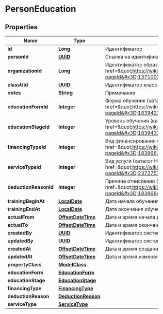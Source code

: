 # PersonEducation

## Properties
Name | Type | Description | Notes
------------ | ------------- | ------------- | -------------
**id** | **Long** | Идентификатор | 
**personId** | [**UUID**](UUID.md) | Ссылка на идентификатор персоны |  [optional]
**organizationId** | **Long** | Идентификатор образовательной оранизации (каталог НСИ3 &lt;a href&#x3D;\&quot;https://wiki.edu.mos.ru/pages/viewpage.action?pageId&#x3D;13710039\&quot;&gt;ORGANIZATION_REGISTRY&lt;/href&gt;) |  [optional]
**classUid** | [**UUID**](UUID.md) | Идентификатор класса/группы/кружка |  [optional]
**notes** | **String** | Примечание |  [optional]
**educationFormId** | **Integer** | Форма обучения (каталог НСИ3 &lt;a href&#x3D;\&quot;https://wiki.edu.mos.ru/pages/viewpage.action?pageId&#x3D;18394215\&quot;&gt;TRAINING_FORM&lt;/href&gt;) | 
**educationStageId** | **Integer** | Уровень обучения (каталог НСИ3 &lt;a href&#x3D;\&quot;https://wiki.edu.mos.ru/pages/viewpage.action?pageId&#x3D;18394370\&quot;&gt;EDUCATION_STAGE&lt;/href&gt;) | 
**financingTypeId** | **Integer** | Вид финансирования (каталог НСИ3 &lt;a href&#x3D;\&quot;https://wiki.edu.mos.ru/pages/viewpage.action?pageId&#x3D;18396612\&quot;&gt;FINANCING_TYPE&lt;/href&gt;) | 
**serviceTypeId** | **Integer** | Вид услуги (каталог НСИ3 &lt;a href&#x3D;\&quot;https://wiki.edu.mos.ru/pages/viewpage.action?pageId&#x3D;23727577\&quot;&gt;SERVICE_TYPE&lt;/href&gt;) |  [optional]
**deductionReasonId** | **Integer** | Причина отчисления (каталог НСИ3 &lt;a href&#x3D;\&quot;https://wiki.edu.mos.ru/pages/viewpage.action?pageId&#x3D;18396842\&quot;&gt;DEDUCTION_REASON&lt;/href&gt;) |  [optional]
**trainingBeginAt** | [**LocalDate**](LocalDate.md) | Дата начала обучения |  [optional]
**trainingEndAt** | [**LocalDate**](LocalDate.md) | Дата окончания обучения |  [optional]
**actualFrom** | [**OffsetDateTime**](OffsetDateTime.md) | Дата и время начала действия версии |  [optional]
**actualTo** | [**OffsetDateTime**](OffsetDateTime.md) | Дата и время окончания действия версии |  [optional]
**createdBy** | [**UUID**](UUID.md) | Идентификатор системы-источника, создавшую запись |  [optional]
**updatedBy** | [**UUID**](UUID.md) | Идентификатор системы-источника, изменившую запись |  [optional]
**createdAt** | [**OffsetDateTime**](OffsetDateTime.md) | Дата и время создания |  [optional]
**updatedAt** | [**OffsetDateTime**](OffsetDateTime.md) | Дата и время изменения |  [optional]
**propertyClass** | [**ModelClass**](ModelClass.md) |  |  [optional]
**educationForm** | [**EducationForm**](EducationForm.md) |  |  [optional]
**educationStage** | [**EducationStage**](EducationStage.md) |  |  [optional]
**financingType** | [**FinancingType**](FinancingType.md) |  |  [optional]
**deductionReason** | [**DeductionReason**](DeductionReason.md) |  |  [optional]
**serviceType** | [**ServiceType**](ServiceType.md) |  |  [optional]
